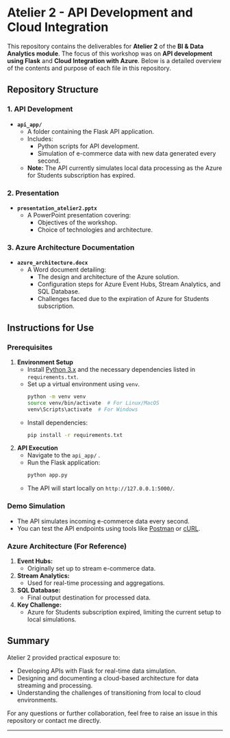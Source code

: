 # Atelier 2 - API Development and Cloud Integration

This repository contains the deliverables for **Atelier 2** of the **BI & Data Analytics module**. The focus of this workshop was on **API development using Flask** and **Cloud Integration with Azure**. Below is a detailed overview of the contents and purpose of each file in this repository.

## Repository Structure

### 1. **API Development**
- **`api_app/`**
  - A folder containing the Flask API application.
  - Includes:
    - Python scripts for API development.
    - Simulation of e-commerce data with new data generated every second.
  - **Note:** The API currently simulates local data processing as the Azure for Students subscription has expired.

### 2. **Presentation**
- **`presentation_atelier2.pptx`**
  - A PowerPoint presentation covering:
    - Objectives of the workshop.
    - Choice of technologies and architecture.

### 3. **Azure Architecture Documentation**
- **`azure_architecture.docx`**
  - A Word document detailing:
    - The design and architecture of the Azure solution.
    - Configuration steps for Azure Event Hubs, Stream Analytics, and SQL Database.
    - Challenges faced due to the expiration of Azure for Students subscription.

## Instructions for Use

### Prerequisites
1. **Environment Setup**
   - Install [Python 3.x](https://www.python.org/downloads/) and the necessary dependencies listed in `requirements.txt`.
   - Set up a virtual environment using `venv`.
     ```bash
     python -m venv venv
     source venv/bin/activate  # For Linux/MacOS
     venv\Scripts\activate  # For Windows
     ```
   - Install dependencies:
     ```bash
     pip install -r requirements.txt
     ```
2. **API Execution**
   - Navigate to the `api_app/` .
   - Run the Flask application:
     ```bash
     python app.py
     ```
   - The API will start locally on `http://127.0.0.1:5000/`.

### Demo Simulation
- The API simulates incoming e-commerce data every second.
- You can test the API endpoints using tools like [Postman](https://www.postman.com/) or [cURL](https://curl.se/).

### Azure Architecture (For Reference)
1. **Event Hubs:**
   - Originally set up to stream e-commerce data.
2. **Stream Analytics:**
   - Used for real-time processing and aggregations.
3. **SQL Database:**
   - Final output destination for processed data.
4. **Key Challenge:**
   - Azure for Students subscription expired, limiting the current setup to local simulations.

## Summary
Atelier 2 provided practical exposure to:
- Developing APIs with Flask for real-time data simulation.
- Designing and documenting a cloud-based architecture for data streaming and processing.
- Understanding the challenges of transitioning from local to cloud environments.

For any questions or further collaboration, feel free to raise an issue in this repository or contact me directly.

---
